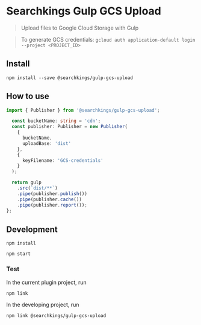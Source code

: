 # Searchkings Gulp GCS Upload

> Upload files to Google Cloud Storage with Gulp

>  To generate GCS credentials: `gcloud auth application-default login --project <PROJECT_ID>`

## Install

```shell
npm install --save @searchkings/gulp-gcs-upload
```

## How to use

```ts
import { Publisher } from '@searchkings/gulp-gcs-upload';

  const bucketName: string = 'cdn';
  const publisher: Publisher = new Publisher(
    {
      bucketName,
      uploadBase: 'dist'
    },
    {
      keyFilename: 'GCS-credentials'
    }
  );

  return gulp
    .src(`dist/**`)
    .pipe(publisher.publish())
    .pipe(publisher.cache())
    .pipe(publisher.report());
};

```

## Development

```shell
npm install
```

```shell
npm start
```

### Test

In the current plugin project, run
```shell
npm link
```

In the developing project, run
```shell
npm link @searchkings/gulp-gcs-upload
```
